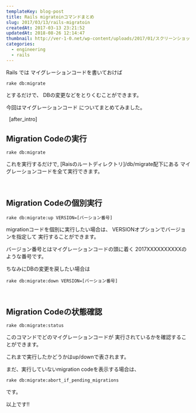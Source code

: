 ```yaml
---
templateKey: blog-post
title: Rails migratoinコマンドまとめ
slug: 2017/03/13/rails-migratoin
createdAt: 2017-03-13 23:21:52
updatedAt: 2018-08-26 12:14:47
thumbnail: http://ver-1-0.net/wp-content/uploads/2017/01/スクリーンショット-2017-01-03-15.37.16.png
categories: 
  - engineering
  - rails
---
```


Rails では
マイグレーションコードを書いておけば
<pre><code class="language-ruby">rake db:migrate</code></pre>
とするだけで、
DBの変更などをとりくむことができます。

今回はマイグレーションコード
についてまとめてみました。




&nbsp;
[after_intro]
&nbsp;
<h2 class="chapter">Migration Codeの実行</h2>

<pre><code class="language-ruby">rake db:migrate</code></pre>
これを実行するだけで,
[Raisのルートディレクトリ]/db/migrate配下にある
マイグレーションコードを全て実行できます。

&nbsp;
<h2 class="chapter">Migration Codeの個別実行</h2>


<pre><code>rake db:migrate:up VERSION=[バーション番号]</code></pre>
migrationコードを個別に実行したい場合は、
VERSIONオプションでバージョンを指定して
実行することができます。

バージョン番号とはマイグレーションコードの頭に着く
2017XXXXXXXXXXのような番号です。

ちなみにDBの変更を戻したい場合は
<pre><code class="language-ruby">rake db:migrate:down VERSION=[バーション番号]</code></pre>
&nbsp;
&nbsp;
<h2 class="chapter">Migration Codeの状態確認</h2>


<pre><code>rake db:migrate:status</code></pre>
このコマンドでどのマイグレーションコードが
実行されているかを確認することができます。

これまで実行したかどうかはup/downで表されます。

まだ、実行していないmigration codeを表示する場合は、
<pre><code class="language-ruby">rake db:migrate:abort_if_pending_migrations</code></pre>
です。


以上です!!

